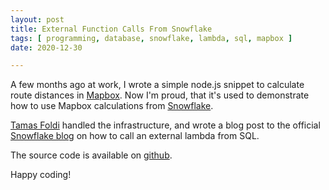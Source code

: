 ```yaml
---
layout: post
title: External Function Calls From Snowflake
tags: [ programming, database, snowflake, lambda, sql, mapbox ]
date: 2020-12-30

---
```


A few months ago at work, I wrote a simple node.js snippet to calculate route distances in [Mapbox](https://docs.mapbox.com/api/navigation/#directions).
Now I'm proud, that it's used to demonstrate how to use Mapbox calculations from [Snowflake](https://www.snowflake.com/).

[Tamas Foldi](https://twitter.com/tfoldi) handled the infrastructure, and wrote a blog post to the official [Snowflake blog](https://www.snowflake.com/blog/extending-snowflakes-external-functions-with-serverless-adding-driving-times-from-mapbox-to-sql/) on how to call an external lambda from SQL.

The source code is available on [github](https://github.com/tfoldi/snowflake-mapbox-functions).

Happy coding!
